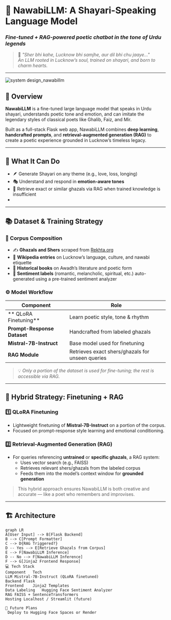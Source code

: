 # 🕌 NawabiLLM: A Shayari-Speaking Language Model  
### *Fine-tuned + RAG-powered poetic chatbot in the tone of Urdu legends*

> 🎤 *"Sher bhi kahe, Lucknow bhi samjhe, aur dil bhi chu jaaye..."*  
> *An LLM rooted in Lucknow’s soul, trained on shayari, and born to charm hearts.*

---


![system design_nawabillm](https://github.com/user-attachments/assets/c88cb96f-268a-476f-b03b-a7b52585f45b)



## 🌟 Overview

**NawabiLLM** is a fine-tuned large language model that speaks in Urdu shayari, understands poetic tone and emotion, and can imitate the legendary styles of classical poets like Ghalib, Faiz, and Mir.  

Built as a full-stack Flask web app, NawabiLLM combines **deep learning**, **handcrafted prompts**, and **retrieval-augmented generation (RAG)** to create a poetic experience grounded in Lucknow’s timeless legacy.

---

## 🧠 What It Can Do

- 🪶 Generate Shayari on any theme (e.g., love, loss, longing)
- 🎭 Understand and respond in **emotion-aware tones**
- 🧾 Retrieve exact or similar ghazals via RAG when trained knowledge is insufficient
- 
---

## 📚 Dataset & Training Strategy

### 🧾 Corpus Composition

- ✍️ **Ghazals and Shers** scraped from [Rekhta.org](https://rekhta.org)
- 📖 **Wikipedia entries** on Lucknow’s language, culture, and nawabi etiquette
- 📘 **Historical books** on Awadh’s literature and poetic form
- 🧠 **Sentiment labels** (romantic, melancholic, spiritual, etc.) auto-generated using a pre-trained sentiment analyzer

### ⚙️ Model Workflow

| Component      | Role |
|----------------|------|
| ** QLoRA Finetuning** | Learn poetic style, tone & rhythm |
| **Prompt-Response Dataset** | Handcrafted from labeled ghazals |
| **Mistral-7B-Instruct** | Base model used for finetuning |
| **RAG Module** | Retrieves exact shers/ghazals for unseen queries |

> 💡 *Only a portion of the dataset is used for fine-tuning; the rest is accessible via RAG.*

---

## 🧠 Hybrid Strategy: Finetuning + RAG

### 1️⃣ QLoRA Finetuning
- Lightweight finetuning of **Mistral-7B-Instruct** on a portion of the corpus.
- Focused on prompt-response style learning and emotional conditioning.

### 2️⃣ Retrieval-Augmented Generation (RAG)
- For queries referencing **untrained** or **specific ghazals**, a RAG system:
  - Uses vector search (e.g., FAISS)
  - Retrieves relevant shers/ghazals from the labeled corpus
  - Feeds them into the model’s context window for **grounded generation**

> This hybrid approach ensures NawabiLLM is both creative and accurate — like a poet who remembers and improvises.

---

## 🏗️ Architecture

```mermaid
graph LR
A[User Input] --> B[Flask Backend]
B --> C[Prompt Formatter]
C --> D{RAG Triggered?}
D -- Yes --> E[Retrieve Ghazals from Corpus]
E --> F[NawabiLLM Inference]
D -- No --> F[NawabiLLM Inference]
F --> G[Jinja2 Frontend Response]
💻 Tech Stack
Component	Tech
LLM	Mistral-7B-Instruct (QLoRA finetuned)
Backend	Flask
Frontend	Jinja2 Templates
Data Labeling	Hugging Face Sentiment Analyzer
RAG	FAISS + SentenceTransformers
Hosting	Localhost / Streamlit (future)

🔮 Future Plans
 Deploy to Hugging Face Spaces or Render
